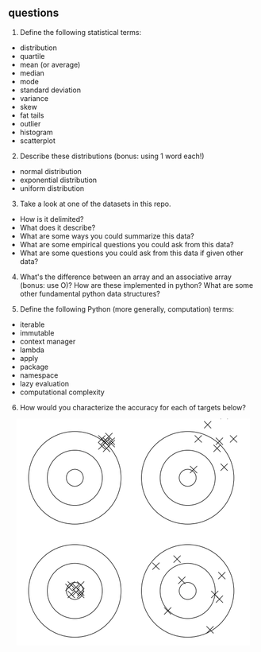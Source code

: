 ## questions

1) Define the following statistical terms:
- distribution
- quartile
- mean (or average)
- median
- mode
- standard deviation
- variance
- skew
- fat tails
- outlier 
- histogram
- scatterplot

2) Describe these distributions (bonus: using 1 word each!)
- normal distribution
- exponential distribution
- uniform distribution 

3) Take a look at one of the datasets in this repo.
- How is it delimited?
- What does it describe?
- What are some ways you could summarize this data?
- What are some empirical questions you could ask from this data?
- What are some questions you could ask from this data if given other data?

4) What's the difference between an array and an associative array (bonus: use
O)? How are these implemented in python? What are some other fundamental python data 
structures?

5) Define the following Python (more generally, computation) terms:
- iterable
- immutable
- context manager
- lambda
- apply
- package
- namespace
- lazy evaluation 
- computational complexity

6) How would you characterize the accuracy for each of targets below?  
<p align="center">
<img src="../images/dartboards.png">
